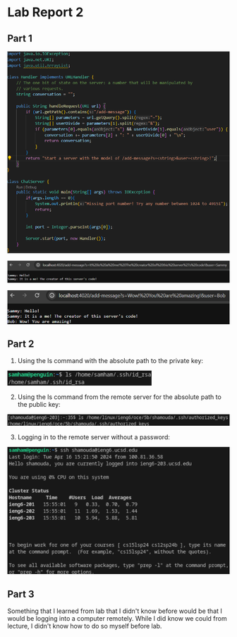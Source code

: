 # Lab Report 2
## Part 1
![ChatServer_Code.png](/images/LB2/ChatServerCode.png)

![CreatorMessage.png](https://github.com/Sam-Ham-UCSD/cse15l-lab-reports/blob/main/images/LB2/CreatorMessage.png)

![BobMessage.png](https://github.com/Sam-Ham-UCSD/cse15l-lab-reports/blob/main/images/LB2/BobMessage.png)

## Part 2

1. Using the ls command with the absolute path to the private key:

![lsCommandForPrivate.png](https://github.com/Sam-Ham-UCSD/cse15l-lab-reports/blob/main/images/LB2/lsCommandForPrivate.png)

2. Using the ls command from the remote server for the absolute path to the public key:

![lsCommandForPublicFromRemote.png](https://github.com/Sam-Ham-UCSD/cse15l-lab-reports/blob/main/images/LB2/lsCommandForPublicFromRemote.png)

3. Logging in to the remote server without a password:

![loggingInWithoutPassword.png](https://github.com/Sam-Ham-UCSD/cse15l-lab-reports/blob/main/images/LB2/loggingInWithoutPassword.png)

## Part 3
Something that I learned from lab that I didn't know before would be that I would be logging into a computer remotely. While I did know we could from lecture, I didn't know how to do so myself before lab.
